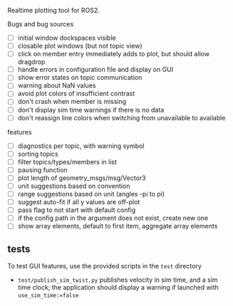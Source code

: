 Realtime plotting tool for ROS2.

Bugs and bug sources

* [ ] initial window dockspaces visible
* [ ] closable plot windows (but not topic view)
* [ ] click on member entry immediately adds to plot, but should allow dragdrop
* [ ] handle errors in configuration file and display on GUI
* [ ] show error states on topic communication
* [ ] warning about NaN values
* [ ] avoid plot colors of insufficient contrast
* [ ] don't crash when member is missing
* [ ] don't display sim time warnings if there is no data
* [ ] don't reassign line colors when switching from unavailable to available

features

* [ ] diagnostics per topic, with warning symbol
* [ ] sorting topics
* [ ] filter topics/types/members in list
* [ ] pausing function
* [ ] plot length of geometry_msgs/msg/Vector3
* [ ] unit suggestions based on convention
* [ ] range suggestions based on unit (angles -pi to pi)
* [ ] suggest auto-fit if all y values are off-plot
* [ ] pass flag to not start with default config
* [ ] if the config path in the argument does not exist, create new one
* [ ] show array elements, default to first item, aggregate array elements

## tests

To test GUI features, use the provided scripts in the `test` directory

* `test/publish_sim_twist.py` publishes velocity in sim time, and a sim time clock; the application should display a warning if launched with `use_sim_time:=false`

